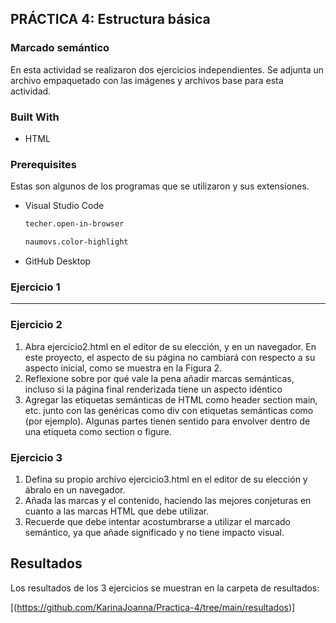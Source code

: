 <!-- ABOUT THE PROJECT -->
## PRÁCTICA 4: Estructura básica

### Marcado semántico

En esta actividad se realizaron dos ejercicios independientes. Se adjunta un archivo empaquetado con las imágenes y archivos base para esta actividad.


### Built With

* HTML

### Prerequisites

Estas son algunos de los programas que se utilizaron y sus extensiones.

* Visual Studio Code
  ```sh
  techer.open-in-browser
  ```
  ```sh
  naumovs.color-highlight
  ```
  
* GitHub Desktop
  

### Ejercicio 1

---

### Ejercicio 2

1. Abra ejercicio2.html en el editor de su elección, y en un navegador. En este proyecto, el aspecto de su página no cambiará con respecto a su aspecto inicial, como se muestra en la Figura 2.
2. Reflexione sobre por qué vale la pena añadir marcas semánticas, incluso si la página final renderizada tiene un aspecto idéntico
3. Agregar las etiquetas semánticas de HTML como header section main, etc. junto con las genéricas como div con etiquetas semánticas como (por ejemplo). Algunas partes tienen sentido para envolver dentro de una etiqueta como section o figure.


### Ejercicio 3

1. Defina su propio archivo ejercicio3.html en el editor de su elección y ábralo en un navegador.
2. Añada las marcas y el contenido, haciendo las mejores conjeturas en cuanto a las marcas HTML que debe utilizar.
3. Recuerde que debe intentar acostumbrarse a utilizar el marcado semántico, ya que añade significado y no tiene impacto visual.


<!-- RESULTS -->
## Resultados

Los resultados de los 3 ejercicios se muestran en la carpeta de resultados:

[(https://github.com/KarinaJoanna/Practica-4/tree/main/resultados)]
